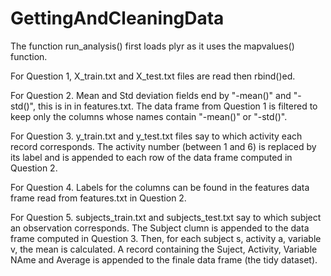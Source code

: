 # GettingAndCleaningData

The function run_analysis() first loads plyr as it uses the mapvalues() function.

For Question 1, X_train.txt and X_test.txt files are read then rbind()ed.

For Question 2. Mean and Std deviation fields end by "-mean()" and "-std()", this is in in features.txt.
The data frame from Question 1 is filtered to keep only the columns whose names contain "-mean()" or "-std()".

For Question 3. y_train.txt and y_test.txt files say to which activity each record corresponds.
The activity number (between 1 and 6) is replaced by its label and is appended to each row of the data frame computed in Question 2.

For Question 4. Labels for the columns can be found in the features data frame read from features.txt in Question 2.

For Question 5. subjects_train.txt and subjects_test.txt say to which subject an observation corresponds. 
The Subject clumn is appended to the data frame computed in Question 3.
Then, for each subject s, activity a, variable v, the mean is calculated.
A record containing the Suject, Activity, Variable NAme and Average is appended to the finale data frame (the tidy dataset).
